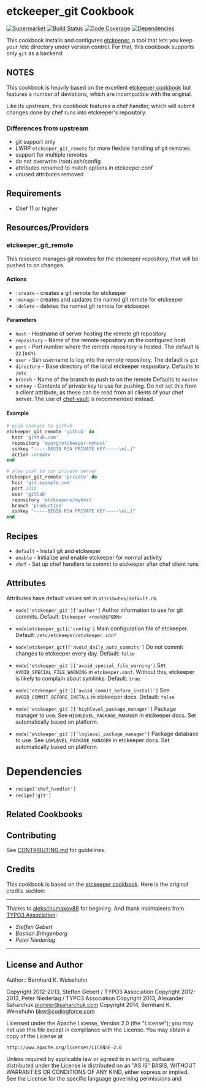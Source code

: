 etckeeper_git Cookbook
======================

[![Supermarket](http://img.shields.io/cookbook/v/etckeeper_git.svg)][5]
[![Build Status](http://img.shields.io/travis/bkw/chef-etckeeper_git.svg)][6]
[![Code Coverage](http://img.shields.io/coveralls/bkw/chef-etckeeper_git.svg)][7]
[![Dependencies](http://img.shields.io/gemnasium/bkw/chef-etckeeper_git.svg)][8]


This cookbook installs and configures [etckeeper][1], a tool that lets you keep
your /etc directory under version control. For that, this cookbook supports
only `git` as a backend.

NOTES
-----
This cookbook is heavily based on the excellent [etckeeper cookbook][2] but
features a number of deviations, which are incompatible with the original.

Like its upstream, this cookbook features a chef handler, which will submit
changes done by chef runs into etckeeper's repository.

### Differences from upstream

* git support only
* LWRP `etckeeper_git_remote` for more flexible handling of git remotes
* support for multiple remotes
* do not overwrite /root/.ssh/config
* attributes renamed to match options in etckeeper.conf
* unused attributes removed


Requirements
------------
* Chef 11 or higher


Resources/Providers
-------------------
### etckeeper_git_remote
This resource manages git remotes for the etckeeper repository, that will
be pushed to on changes.

#### Actions
- `:create` - creates a git remote for etckeeper
- `:manage` - creates and updates the named git remote for etckeeper
- `:delete` - deletes the named git remote for etckeeper

#### Parameters
* `host` -  Hostname of server hosting the remote git repository
* `repository` - Name of the remote repository on the configured host
* `port` - Port number where the remote repository is hosted.
  The default is `22` (ssh).
* `user` - Ssh username to log into the remote repository.
  The default is `git`
* `directory` - Base directory of the local etckeeper respository.
  Defaults to `/etc`
* `branch` - Name of the branch to push to on the remote
  Defaults to `master`
* `sshkey` - Contents of private key to use for pushing.
  Do _not_ set this from a client attribute, as these can be read from all
  clients of your chef server. The use of [chef-vault][3] is recommended
  instead.

#### Example
``` ruby
# push changes to github
etckeeper_git_remote 'github' do
  host 'github.com'
  repository 'myorg/etckeeper-myhost'
  sshkey "-----BEGIN RSA PRIVATE KEY-----\n[…]"
  action :create
end

# also push to our private server
etckeeper_git_remote 'private' do
  host 'git.example.com'
  port 2222
  user 'gitlab'
  repository 'etckeepers/myhost'
  branch 'production'
  sshkey "-----BEGIN RSA PRIVATE KEY-----\n[…]"
end
```

Recipes
-------

* `default` - Install git and etckeeper
* `enable` - Initialize and enable etckeeper for normal activity
* `chef` - Set up chef handlers to commit to etckeeper after chef client runs


Attributes
----------
Attributes have default values set in `attributes/default.rb`.

* `node['etckeeper_git']['author']`
  Author information to use for git commits.
  Default: `Etckeeper <root@$FQDN>`

* `node[etckeeper_git]['config']`
  Main configuration file of etckeeper.
  Default: `/etc/etckeeper/etckeeper.conf`

* `node[etckeeper_git]['avoid_daily_auto_commits']`
  Do not commit changes to etckeeper every day.
  Default: `false`

* `node['etckeeper_git']['avoid_special_file_warning']`
  Set `AVOID_SPECIAL_FILE_WARNING` in `etckeeper.conf`.
  Without this, etckeeper is likely to complain about symlinks.
  Default: `true`

* `node['etckeeper_git']['avoid_commit_before_install']`
  See `AVOID_COMMIT_BEFORE_INSTALL` in etckeeper docs.
  Default: `false`

* `node['etckeeper_git']['highlevel_package_manager']`
  Package manager to use. See `HIGHLEVEL_PACKAGE_MANAGER` in etckeeper docs.
  Set automatically based on platform.

* `node['etckeeper_git']['loglevel_package_manager']`
  Package database to use. See `LOWLEVEL_PACKAGE_MANAGER` in etckeeper docs.
  Set automatically based on platform.

Dependencies
============

* `recipe['chef_handler']`
* `recipe['git']`



## Related Cookbooks



## Contributing
See [CONTRIBUTING.md][4] for guidelines.

## Credits

This cookbook is based on the [etckeeper cookbook][2]. Here is the original credits section:

--------------------------------

Thanks to [alekschumakov88](https://github.com/alekschumakov88) for begining.
And thank maintainers from [TYPO3 Association](https://github.com/TYPO3-cookbooks):
* *Steffen Gebert*
* *Bastian Bringenberg*
* *Peter Niederlag*

--------------------------------

## License and Author

Author:: Bernhard K. Weisshuhn

Copyright 2012-2013, Steffen Gebert / TYPO3 Association
Copyright 2012-2013, Peter Niederlag / TYPO3 Association
Copyright 2013,      Alexander Saharchuk <pioneer@saharchuk.com>
Copyright 2014,      Bernhard K. Weisshuhn <bkw@codingforce.com>

Licensed under the Apache License, Version 2.0 (the "License");
you may not use this file except in compliance with the License.
You may obtain a copy of the License at

    http://www.apache.org/licenses/LICENSE-2.0

Unless required by applicable law or agreed to in writing, software
distributed under the License is distributed on an "AS IS" BASIS,
WITHOUT WARRANTIES OR CONDITIONS OF ANY KIND, either express or implied.
See the License for the specific language governing permissions and

[1]: https://github.com/joeyh/etckeeper
[2]: https://supermarket.getchef.com/cookbooks/etckeeper
[3]: https://github.com/opscode-cookbooks/chef-vault
[4]: https://github.com/bkw/cookbook-etckeeper_git/blob/master/CONTRIBUTING.md
[5]: https://supermarket.getchef.com/cookbooks/etckeeper_git
[6]: http://travis-ci.org/bkw/chef-etckeeper_git
[7]: https://coveralls.io/r/bkw/chef-etckeeper_git
[8]: https://gemnasium.com/bkw/chef-etckeeper_git
